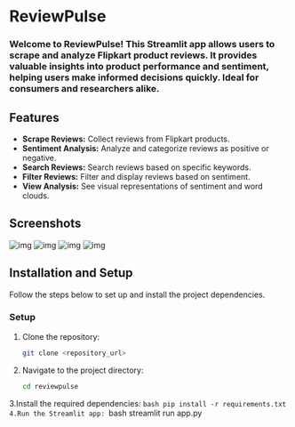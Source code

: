 # ReviewPulse

### Welcome to ReviewPulse! This Streamlit app allows users to scrape and analyze Flipkart product reviews. It provides valuable insights into product performance and sentiment, helping users make informed decisions quickly. Ideal for consumers and researchers alike.

## Features

- **Scrape Reviews:** Collect reviews from Flipkart products.
- **Sentiment Analysis:** Analyze and categorize reviews as positive or negative.
- **Search Reviews:** Search reviews based on specific keywords.
- **Filter Reviews:** Filter and display reviews based on sentiment.
- **View Analysis:** See visual representations of sentiment and word clouds.

## Screenshots

![img](https://i.postimg.cc/ZKVZ0031/Untitled-design.png)
![img](https://i.postimg.cc/x16KsGmt/Untitled-design-1.png)
![img](https://i.postimg.cc/QtT1xRyy/Untitled-design-2.png)
![img](https://i.postimg.cc/wT34cBnK/Untitled-design-3.png)

## Installation and Setup

Follow the steps below to set up and install the project dependencies.

### Setup

1. Clone the repository:
   ```bash
   git clone <repository_url>
2. Navigate to the project directory:
      ```bash
   cd reviewpulse
3.Install the required dependencies:
      ```bash
   pip install -r requirements.txt
4.Run the Streamlit app:
      ```bash
   streamlit run app.py
